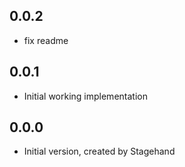 ## 0.0.2

- fix readme

## 0.0.1

- Initial working implementation

## 0.0.0

- Initial version, created by Stagehand

